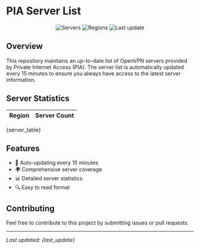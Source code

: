 # PIA Server List

<div align="center">

![Servers](https://img.shields.io/badge/servers-{server_count}-blue?style=flat-square)
![Regions](https://img.shields.io/badge/regions-{region_count}-blue?style=flat-square)
![Last update](https://img.shields.io/badge/updated-{last_update_badge}-blue?style=flat-square)

</div>

## Overview
This repository maintains an up-to-date list of OpenVPN servers provided by Private Internet Access (PIA). The server list is automatically updated every 15 minutes to ensure you always have access to the latest server information.

## Server Statistics
| Region | Server Count |
|--------|--------------|
{server_table}

## Features
- 🔄 Auto-updating every 15 minutes
- 🌍 Comprehensive server coverage
- 📊 Detailed server statistics
- 🔍 Easy to read format

## Contributing
Feel free to contribute to this project by submitting issues or pull requests.

---
*Last updated: {last_update}*